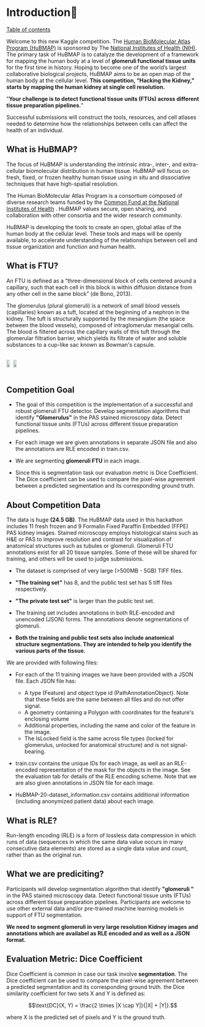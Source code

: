 # <a id='3'>Introduction📔</a>
[Table of contents](#0.1)

Welcome to this new Kaggle competition. The [Human BioMolecular Atlas Program (HuBMAP)](https://hubmapconsortium.org/) is sponsored by The [National Institutes of Health (NIH)](https://www.nih.gov/). The primary task of HuBMAP is to catalyze the development of a framework for mapping the human body at a level of **glomeruli functional tissue units** for the first time in history. Hoping to become one of the world’s largest collaborative biological projects, HuBMAP aims to be an open map of the human body at the cellular level. **This competition, “Hacking the Kidney," starts by mapping the human kidney at single cell resolution.**

"**Your challenge is to detect functional tissue units (FTUs) across different tissue preparation pipelines.**"

Successful submissions will construct the tools, resources, and cell atlases needed to determine how the relationships between cells can affect the health of an individual.

## What is HuBMAP?

The focus of HuBMAP is understanding the intrinsic intra-, inter-, and extra- cellular biomolecular distribution in human tissue. HuBMAP will focus on fresh, fixed, or frozen healthy human tissue using in situ and dissociative techniques that have high-spatial resolution.

The Human BioMolecular Atlas Program is a consortium composed of diverse research teams funded by the [Common Fund at the National Institutes of Health](https://commonfund.nih.gov/HuBMAP) . HuBMAP values secure, open sharing, and collaboration with other consortia and the wider research community.

HuBMAP is developing the tools to create an open, global atlas of the human body at the cellular level. These tools and maps will be openly available, to accelerate understanding of the relationships between cell and tissue organization and function and human health.

## What is FTU?

An FTU is defined as a “three-dimensional block of cells centered around a capillary, such that each cell in this block is within diffusion distance from any other cell in the same block” (de Bono, 2013). 

The glomerulus (plural glomeruli) is a network of small blood vessels (capillaries) known as a tuft, located at the beginning of a nephron in the kidney. The tuft is structurally supported by the mesangium (the space between the blood vessels), composed of intraglomerular mesangial cells. The blood is filtered across the capillary walls of this tuft through the glomerular filtration barrier, which yields its filtrate of water and soluble substances to a cup-like sac known as Bowman's capsule. 

<br>

<div style="clear:both;display:table">
<img src="https://ohiostate.pressbooks.pub/app/uploads/sites/36/h5p/content/37/images/file-599206597bdbc.jpg" style="width:45%;float:left"/>
<img src="https://cdn.kastatic.org/ka-perseus-images/0e7bfc98302c3e45dc7ec73ab142566a57513ec3.svg" style="width:45%;float:left"/>
</div>

<br>

## Competition Goal

* The goal of this competition is the implementation of a successful and robust glomeruli FTU detector. Develop segmentation algorithms that identify **"Glomerulus"** in the PAS stained microscopy data. Detect functional tissue units (FTUs) across different tissue preparation pipelines.

* For each image we are given annotations in separate JSON file and also the annotations are RLE encoded in train.csv.

* We are segmenting **glomeruli FTU** in each image.

* Since this is segmentation task our evaluation metric is Dice Coefficient. The Dice coefficient can be used to compare the pixel-wise agreement between a predicted segmentation and its corresponding ground truth.

## About Competition Data

The data is huge **(24.5 GB)**. The HuBMAP data used in this hackathon includes 11 fresh frozen and 9 Formalin Fixed Paraffin Embedded (FFPE) PAS kidney images. Stained microscopy employs histological stains such as H&E or PAS to improve resolution and contrast for visualization of anatomical structures such as tubules or glomeruli. Glomeruli FTU annotations exist for all 20 tissue samples. Some of these will be shared for training, and others will be used to judge submissions.

* The dataset is comprised of very large (>500MB - 5GB) TIFF files. 
* **"The training set"** has 8, and the public test set has 5 tiff files respectively. 
* **"The private test set"** is larger than the public test set.
* The training set includes annotations in both RLE-encoded and unencoded (JSON) forms. The annotations denote segmentations of glomeruli.

* **Both the training and public test sets also include anatomical structure segmentations. They are intended to help you identify the various parts of the tissue.**

We are provided with following files:

* For each of the 11 training images we have been provided with a JSON file. Each JSON file has:
   * A type (Feature) and object type id (PathAnnotationObject). Note that these fields are the same between all files and do not offer signal.
   * A geometry containing a Polygon with coordinates for the feature's enclosing volume
   * Additional properties, including the name and color of the feature in the image.
   * The IsLocked field is the same across file types (locked for glomerulus, unlocked for anatomical structure) and is not signal-bearing.

* train.csv contains the unique IDs for each image, as well as an RLE-encoded representation of the mask for the objects in the image. See the evaluation tab for details of the RLE encoding scheme. Note that we are also given annotations in JSON file for each image.

* HuBMAP-20-dataset_information.csv contains additional information (including anonymized patient data) about each image.

## What is RLE?

Run-length encoding (RLE) is a form of lossless data compression in which runs of data (sequences in which the same data value occurs in many consecutive data elements) are stored as a single data value and count, rather than as the original run.

## What we are prediciting?

Participants will develop segmentation algorithm that identify **"glomeruli "** in the PAS stained microscopy data. Detect functional tissue units (FTUs) across different tissue preparation pipelines. Participants are welcome to use other external data and/or pre-trained machine learning models in support of FTU segmentation. 

**We need to segment glomeruli in very large resolution Kidney images and annotations which are availabel as RLE encoded and as well as a JSON format.**

## Evaluation Metric: Dice Coefficient

Dice Coefficient is common in case our task involve **segmentation**. The Dice coefficient can be used to compare the pixel-wise agreement between a predicted segmentation and its corresponding ground truth. the Dice similarity coefficient for two sets X and Y is defined as:

$$\text{DC}(X, Y) = \frac{2 \times |X \cap Y|}{|X| + |Y|}.$$

where X is the predicted set of pixels and Y is the ground truth.

